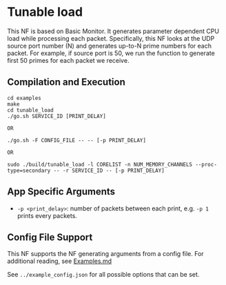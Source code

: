 Tunable load
==
This NF is based on Basic Monitor. It generates parameter dependent CPU load
while processing each packet. Specifically, this NF looks at the UDP source port
number (N) and generates up-to-N prime numbers for each packet. For example, if
source port is 50, we run the function to generate first 50 primes for each
packet we receive.

Compilation and Execution
--
```
cd examples
make
cd tunable_load
./go.sh SERVICE_ID [PRINT_DELAY]

OR

./go.sh -F CONFIG_FILE -- -- [-p PRINT_DELAY]

OR

sudo ./build/tunable_load -l CORELIST -n NUM_MEMORY_CHANNELS --proc-type=secondary -- -r SERVICE_ID -- [-p PRINT_DELAY]
```

App Specific Arguments
--
  - `-p <print_delay>`: number of packets between each print, e.g. `-p 1` prints every packets.

Config File Support
--
This NF supports the NF generating arguments from a config file. For
additional reading, see [Examples.md](../../docs/Examples.md)

See `../example_config.json` for all possible options that can be set.
